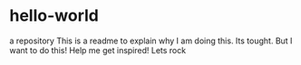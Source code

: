 # hello-world
a repository
This is a readme to explain why I am doing this. Its tought. But I want to do this! Help me get inspired! Lets rock
